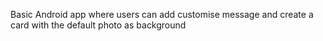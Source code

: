 Basic Android app where users can add customise message and create a card with the default photo as background
